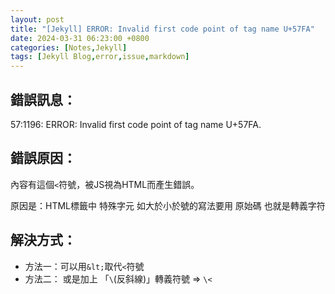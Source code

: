 ```yaml
---
layout: post
title: "[Jekyll] ERROR: Invalid first code point of tag name U+57FA"
date: 2024-03-31 06:23:00 +0800
categories: [Notes,Jekyll]
tags: [Jekyll Blog,error,issue,markdown]
---
```



## 錯誤訊息：

57:1196: ERROR: Invalid first code point of tag name U+57FA.

## 錯誤原因：

內容有這個`<`符號，被JS視為HTML而產生錯誤。

原因是：HTML標籤中 特殊字元 如大於小於號的寫法要用 原始碼 也就是轉義字符        

## 解決方式：

- 方法一：可以用`&lt;`取代`<`符號
- 方法二： 或是加上 「`\`(反斜線)」轉義符號 => `\<`
